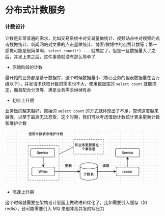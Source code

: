 # 分布式计数服务



### 计数设计

计数是非常普遍的需求，比如交易系统中对交易量做统计、视频站点中对视频的点击数做统计、新闻网站对文章的点击量做统计、博客/微博中的点赞计数等；第一感觉可能是很简单啊，`select count(*) ...` 就搞定了，但是一旦数据量大了之后，并发上来之后，这件事情就没有那么简单了

* 原始阶段的计数

最开始的业务都是基于数据库，这个时候数据量小（核心业务的但表数据量在百万级以下），并发请求获取计数的需求也不大，使用数据库的 `select count` 就能搞定，而且配合分页等，满足业务需求绰绰有余

* 初步上升期

业务做的越来越好，原始的 `select count` 的方式就体现出了不足，查询速度越来越慢，以至于最后无法忍受。这个时期，我们可以考虑借助计数统计表来更新计数和维护计数

![&#x8BA1;&#x6570;&#x8868;](../../.gitbook/assets/image%20%2838%29.png)

* 高速上升期

这个时候就需要在架构设计层面上做改进和优化了，比如需要引入缓存（如redis），还可能需要引入 MQ 来缓冲高并发的写压力



